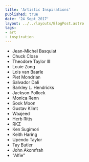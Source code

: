 ```yaml
---
title: 'Artistic Inspirations'
published: true
date: '24 Sept 2017'
layout: ../../layouts/BlogPost.astro
tags: 
- art
- inspiration
---
```


* Jean-Michel Basquiat
* Chuck Close
* Theodore Taylor III
* Louie Zong
* Lois van Baarle
* Piet Mondrian
* Salvador Dali
* Barkley L. Hendricks
* Jackson Pollock
* Monica Renn
* Sook Moon
* Gustav Klimt
* Waajeed
* Herb Ritts
* RKZ
* Ken Sugimori
* Keith Haring
* Upendo Taylor
* Tay Butler
* John Akomfrah
* "Alfie"